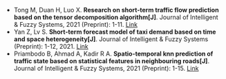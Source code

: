 * Tong M, Duan H, Luo X. <b>Research on short-term traffic flow prediction based on the tensor decomposition algorithm[J]</b>. Journal of Intelligent & Fuzzy Systems, 2021 (Preprint): 1-11. [Link](https://content.iospress.com/articles/journal-of-intelligent-and-fuzzy-systems/ifs201873)
* Yan Z, Lv S. <b>Short-term forecast model of taxi demand based on time and space heterogeneity[J]</b>. Journal of Intelligent & Fuzzy Systems (Preprint): 1-12, 2021. [Link](https://content.iospress.com/articles/journal-of-intelligent-and-fuzzy-systems/ifs210872)
* Priambodo B, Ahmad A, Kadir R A. <b>Spatio-temporal knn prediction of traffic state based on statistical features in neighbouring roads[J]</b>. Journal of Intelligent & Fuzzy Systems, 2021 (Preprint): 1-15. [Link](https://content.iospress.com/articles/journal-of-intelligent-and-fuzzy-systems/ifs201493)